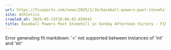 ```yaml
---
url: https://fiusports.com/news/2025/2/16/baseball-powers-past-stonehill-in-sunday-victory.aspx
site: Athletics
crawled_at: 2025-05-13T10:04:43.650542
title: Baseball Powers Past Stonehill in Sunday Afternoon Victory - FIU Athletics
---
```


Error generating fit markdown: '<' not supported between instances of 'int' and 'str'